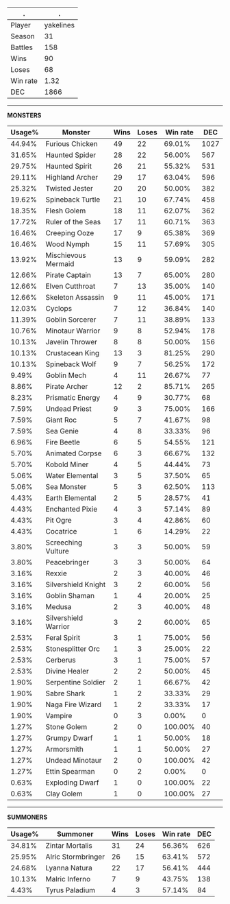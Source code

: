 .|.
|-|-
Player|yakelines
Season|31
Battles|158
Wins|90
Loses|68
Win rate|1.32
DEC|1866

---
**MONSTERS**

Usage%|Monster|Wins|Loses|Win rate|DEC|
-|-|-|-|-|-|
44.94%|Furious Chicken|49|22|69.01%|1027|
31.65%|Haunted Spider|28|22|56.00%|567|
29.75%|Haunted Spirit|26|21|55.32%|531|
29.11%|Highland Archer|29|17|63.04%|596|
25.32%|Twisted Jester|20|20|50.00%|382|
19.62%|Spineback Turtle|21|10|67.74%|458|
18.35%|Flesh Golem|18|11|62.07%|362|
17.72%|Ruler of the Seas|17|11|60.71%|363|
16.46%|Creeping Ooze|17|9|65.38%|369|
16.46%|Wood Nymph|15|11|57.69%|305|
13.92%|Mischievous Mermaid|13|9|59.09%|282|
12.66%|Pirate Captain|13|7|65.00%|280|
12.66%|Elven Cutthroat|7|13|35.00%|140|
12.66%|Skeleton Assassin|9|11|45.00%|171|
12.03%|Cyclops|7|12|36.84%|140|
11.39%|Goblin Sorcerer|7|11|38.89%|133|
10.76%|Minotaur Warrior|9|8|52.94%|178|
10.13%|Javelin Thrower|8|8|50.00%|156|
10.13%|Crustacean King|13|3|81.25%|290|
10.13%|Spineback Wolf|9|7|56.25%|172|
9.49%|Goblin Mech|4|11|26.67%|77|
8.86%|Pirate Archer|12|2|85.71%|265|
8.23%|Prismatic Energy|4|9|30.77%|68|
7.59%|Undead Priest|9|3|75.00%|166|
7.59%|Giant Roc|5|7|41.67%|98|
7.59%|Sea Genie|4|8|33.33%|96|
6.96%|Fire Beetle|6|5|54.55%|121|
5.70%|Animated Corpse|6|3|66.67%|132|
5.70%|Kobold Miner|4|5|44.44%|73|
5.06%|Water Elemental|3|5|37.50%|65|
5.06%|Sea Monster|5|3|62.50%|113|
4.43%|Earth Elemental|2|5|28.57%|41|
4.43%|Enchanted Pixie|4|3|57.14%|89|
4.43%|Pit Ogre|3|4|42.86%|60|
4.43%|Cocatrice|1|6|14.29%|22|
3.80%|Screeching Vulture|3|3|50.00%|59|
3.80%|Peacebringer|3|3|50.00%|64|
3.16%|Rexxie|2|3|40.00%|46|
3.16%|Silvershield Knight|3|2|60.00%|56|
3.16%|Goblin Shaman|1|4|20.00%|25|
3.16%|Medusa|2|3|40.00%|48|
3.16%|Silvershield Warrior|3|2|60.00%|65|
2.53%|Feral Spirit|3|1|75.00%|56|
2.53%|Stonesplitter Orc|1|3|25.00%|22|
2.53%|Cerberus|3|1|75.00%|57|
2.53%|Divine Healer|2|2|50.00%|45|
1.90%|Serpentine Soldier|2|1|66.67%|42|
1.90%|Sabre Shark|1|2|33.33%|29|
1.90%|Naga Fire Wizard|1|2|33.33%|17|
1.90%|Vampire|0|3|0.00%|0|
1.27%|Stone Golem|2|0|100.00%|40|
1.27%|Grumpy Dwarf|1|1|50.00%|18|
1.27%|Armorsmith|1|1|50.00%|27|
1.27%|Undead Minotaur|2|0|100.00%|42|
1.27%|Ettin Spearman|0|2|0.00%|0|
0.63%|Exploding Dwarf|1|0|100.00%|22|
0.63%|Clay Golem|1|0|100.00%|27|

---
**SUMMONERS**

Usage%|Summoner|Wins|Loses|Win rate|DEC|
-|-|-|-|-|-|
34.81%|Zintar Mortalis|31|24|56.36%|626|
25.95%|Alric Stormbringer|26|15|63.41%|572|
24.68%|Lyanna Natura|22|17|56.41%|444|
10.13%|Malric Inferno|7|9|43.75%|138|
4.43%|Tyrus Paladium|4|3|57.14%|84|
